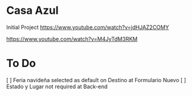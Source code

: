 # Casa Azul

Initial Project
https://www.youtube.com/watch?v=jdHJAZ2COMY

https://www.youtube.com/watch?v=M4JyTdM3RKM


# To Do
[ ] Feria navideña selected as default on Destino at Formulario Nuevo
[ ] Estado y Lugar not required at Back-end
